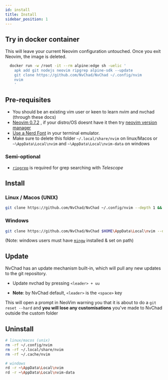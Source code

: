 ```yaml
---
id: install
title: Install
sidebar_position: 1
---
```


## Try in docker container 

This will leave your current Neovim configuration untouched. Once you exit Neovim, the image is deleted.

```zsh
  docker run -w /root -it --rm alpine:edge sh -uelic '
    apk add git nodejs neovim ripgrep alpine-sdk --update
    git clone https://github.com/NvChad/NvChad ~/.config/nvim
    nvim
    '
```

## Pre-requisites

- You should be an existing vim user or keen to learn nvim and nvchad (through these docs)
- [Neovim 0.7.2](https://github.com/neovim/neovim/releases/tag/v0.7.2) , if your distro/OS doesnt have it then try [neovim version manager](https://github.com/MordechaiHadad/bob)
- [Use a Nerd Font](https://www.nerdfonts.com/) in your terminal emulator.
- Make sure to delete this folder `~/.local/share/nvim` on linux/Macos or `~\AppData\Local\nvim` and `~\AppData\Local\nvim-data` on windows

### Semi-optional 

- [`ripgrep`](https://github.com/BurntSushi/ripgrep) is required for grep searching with _Telescope_

## Install

### Linux / Macos (UNIX)

```bash
git clone https://github.com/NvChad/NvChad ~/.config/nvim --depth 1 && nvim
```
### Windows

```bash
git clone https://github.com/NvChad/NvChad $HOME\AppData\Local\nvim --depth 1 && nvim
```
(Note: windows users must have  [`mingw`](http://mingw-w64.org/doku.php) installed & set on path)

## Update

NvChad has an update mechanism built-in, which will pull any new updates to the git repository.

- Update nvchad by pressing `<leader> + uu`

- **Note**: by NvChad default, `<leader>` is the `<space>` key

This will open a prompt in NeoVim warning you that it is about to do a `git reset --hard` and **you will lose any customisations** you've made to NvChad outside the custom folder

## Uninstall

```bash
# linux/macos (unix)
rm -rf ~/.config/nvim
rm -rf ~/.local/share/nvim
rm -rf ~/.cache/nvim

# windows
rd -r ~\AppData\Local\nvim
rd -r ~\AppData\Local\nvim-data
```
